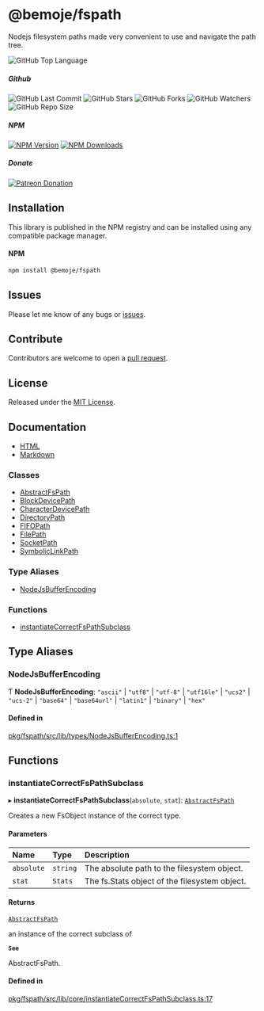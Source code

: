 # @bemoje/fspath
Nodejs filesystem paths made very convenient to use and navigate the path tree.

![GitHub Top Language](https://img.shields.io/github/languages/top/bemoje/https://github.com/bemoje/tsmono)

##### Github
![GitHub Last Commit](https://img.shields.io/github/last-commit/bemoje/https://github.com/bemoje/tsmono?color=red)
![GitHub Stars](https://img.shields.io/github/stars/bemoje/https://github.com/bemoje/tsmono)
![GitHub Forks](https://img.shields.io/github/forks/bemoje/https://github.com/bemoje/tsmono)
![GitHub Watchers](https://img.shields.io/github/watchers/bemoje/https://github.com/bemoje/tsmono)
![GitHub Repo Size](https://img.shields.io/github/repo-size/bemoje/https://github.com/bemoje/tsmono)

##### NPM
<span><a href="https://npmjs.org/@bemoje/fspath" title="View this project on NPM"><img src="https://img.shields.io/npm/v/@bemoje/fspath" alt="NPM Version" /></a></span>
<span><a href="https://npmjs.org/@bemoje/fspath" title="NPM Downloads"><img src="https://img.shields.io/npm/dt/@bemoje/fspath" alt="NPM Downloads" /></a></span>


##### Donate
<span><a href="https://www.patreon.com/user?u=40752770" title="Donate using Patreon"><img src="https://img.shields.io/badge/patreon-donate-yellow.svg" alt="Patreon Donation" /></a></span>

## Installation
This library is published in the NPM registry and can be installed using any compatible package manager.

#### NPM
```sh
npm install @bemoje/fspath
```


## Issues
Please let me know of any bugs or [issues](https://github.com/bemoje/https://github.com/bemoje/tsmono/issues).

## Contribute
Contributors are welcome to open a [pull request](https://github.com/bemoje/https://github.com/bemoje/tsmono/pulls).

## License
Released under the [MIT License](./LICENSE).

## Documentation
- [HTML](https://github.com/bemoje/tsmono/blob/main/docs/html/index.html)
- [Markdown](https://github.com/bemoje/tsmono/blob/main/docs/md/fspath/index.md)

### Classes

- [AbstractFsPath](https://github.com/bemoje/tsmono/blob/main/docs/md/fspath/classes/AbstractFsPath.md)
- [BlockDevicePath](https://github.com/bemoje/tsmono/blob/main/docs/md/fspath/classes/BlockDevicePath.md)
- [CharacterDevicePath](https://github.com/bemoje/tsmono/blob/main/docs/md/fspath/classes/CharacterDevicePath.md)
- [DirectoryPath](https://github.com/bemoje/tsmono/blob/main/docs/md/fspath/classes/DirectoryPath.md)
- [FIFOPath](https://github.com/bemoje/tsmono/blob/main/docs/md/fspath/classes/FIFOPath.md)
- [FilePath](https://github.com/bemoje/tsmono/blob/main/docs/md/fspath/classes/FilePath.md)
- [SocketPath](https://github.com/bemoje/tsmono/blob/main/docs/md/fspath/classes/SocketPath.md)
- [SymbolicLinkPath](https://github.com/bemoje/tsmono/blob/main/docs/md/fspath/classes/SymbolicLinkPath.md)

### Type Aliases

- [NodeJsBufferEncoding](https://github.com/bemoje/tsmono/blob/main/docs/md/fspath/index.md#nodejsbufferencoding)

### Functions

- [instantiateCorrectFsPathSubclass](https://github.com/bemoje/tsmono/blob/main/docs/md/fspath/index.md#instantiatecorrectfspathsubclass)

## Type Aliases

### NodeJsBufferEncoding

Ƭ **NodeJsBufferEncoding**: ``"ascii"`` \| ``"utf8"`` \| ``"utf-8"`` \| ``"utf16le"`` \| ``"ucs2"`` \| ``"ucs-2"`` \| ``"base64"`` \| ``"base64url"`` \| ``"latin1"`` \| ``"binary"`` \| ``"hex"``

#### Defined in

[pkg/fspath/src/lib/types/NodeJsBufferEncoding.ts:1](https://github.com/bemoje/tsmono/blob/87185a0/pkg/fspath/src/lib/types/NodeJsBufferEncoding.ts#L1)

## Functions

### instantiateCorrectFsPathSubclass

▸ **instantiateCorrectFsPathSubclass**(`absolute`, `stat`): [`AbstractFsPath`](https://github.com/bemoje/tsmono/blob/main/docs/md/fspath/classes/AbstractFsPath.md)

Creates a new FsObject instance of the correct type.

#### Parameters

| Name | Type | Description |
| :------ | :------ | :------ |
| `absolute` | `string` | The absolute path to the filesystem object. |
| `stat` | `Stats` | The fs.Stats object of the filesystem object. |

#### Returns

[`AbstractFsPath`](https://github.com/bemoje/tsmono/blob/main/docs/md/fspath/classes/AbstractFsPath.md)

an instance of the correct subclass of

**`See`**

AbstractFsPath.

#### Defined in

[pkg/fspath/src/lib/core/instantiateCorrectFsPathSubclass.ts:17](https://github.com/bemoje/tsmono/blob/87185a0/pkg/fspath/src/lib/core/instantiateCorrectFsPathSubclass.ts#L17)
